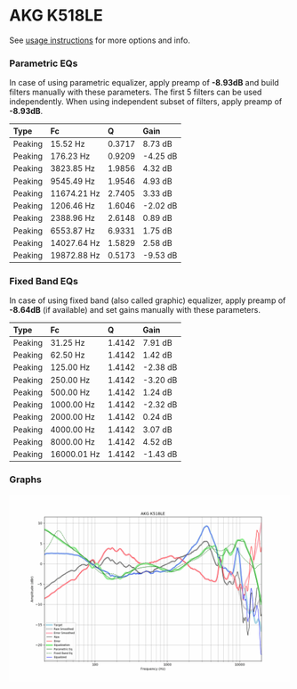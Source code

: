 # AKG K518LE
See [usage instructions](https://github.com/jaakkopasanen/AutoEq#usage) for more options and info.

### Parametric EQs
In case of using parametric equalizer, apply preamp of **-8.93dB** and build filters manually
with these parameters. The first 5 filters can be used independently.
When using independent subset of filters, apply preamp of **-8.93dB**.

| Type    | Fc          |      Q | Gain     |
|:--------|:------------|:-------|:---------|
| Peaking | 15.52 Hz    | 0.3717 | 8.73 dB  |
| Peaking | 176.23 Hz   | 0.9209 | -4.25 dB |
| Peaking | 3823.85 Hz  | 1.9856 | 4.32 dB  |
| Peaking | 9545.49 Hz  | 1.9546 | 4.93 dB  |
| Peaking | 11674.21 Hz | 2.7405 | 3.33 dB  |
| Peaking | 1206.46 Hz  | 1.6046 | -2.02 dB |
| Peaking | 2388.96 Hz  | 2.6148 | 0.89 dB  |
| Peaking | 6553.87 Hz  | 6.9331 | 1.75 dB  |
| Peaking | 14027.64 Hz | 1.5829 | 2.58 dB  |
| Peaking | 19872.88 Hz | 0.5173 | -9.53 dB |

### Fixed Band EQs
In case of using fixed band (also called graphic) equalizer, apply preamp of **-8.64dB**
(if available) and set gains manually with these parameters.

| Type    | Fc          |      Q | Gain     |
|:--------|:------------|:-------|:---------|
| Peaking | 31.25 Hz    | 1.4142 | 7.91 dB  |
| Peaking | 62.50 Hz    | 1.4142 | 1.42 dB  |
| Peaking | 125.00 Hz   | 1.4142 | -2.38 dB |
| Peaking | 250.00 Hz   | 1.4142 | -3.20 dB |
| Peaking | 500.00 Hz   | 1.4142 | 1.24 dB  |
| Peaking | 1000.00 Hz  | 1.4142 | -2.32 dB |
| Peaking | 2000.00 Hz  | 1.4142 | 0.24 dB  |
| Peaking | 4000.00 Hz  | 1.4142 | 3.07 dB  |
| Peaking | 8000.00 Hz  | 1.4142 | 4.52 dB  |
| Peaking | 16000.01 Hz | 1.4142 | -1.43 dB |

### Graphs
![](./AKG%20K518LE.png)